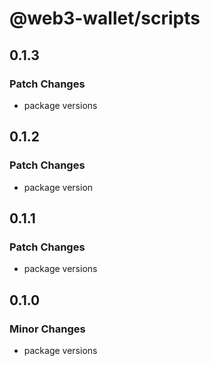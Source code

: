 # @web3-wallet/scripts

## 0.1.3

### Patch Changes

- package versions

## 0.1.2

### Patch Changes

- package version

## 0.1.1

### Patch Changes

- package versions

## 0.1.0

### Minor Changes

- package versions
